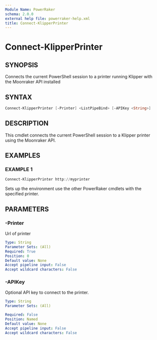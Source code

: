```yaml
---
Module Name: PowerRaker
schema: 2.0.0
external help file: powerraker-help.xml
title: Connect-KlipperPrinter
---
```

  
# Connect-KlipperPrinter

## SYNOPSIS
Connects the current PowerShell session to a printer running Klipper with the Moonraker API installed

## SYNTAX

```powershell
Connect-KlipperPrinter [-Printer] <ListPipeBind> [-APIKey <String>] 
```

## DESCRIPTION
This cmdlet connects the current PowerShell session to a Klipper printer using the Moonraker API.

## EXAMPLES

### EXAMPLE 1
```powershell
Connect-KlipperPrinter http://myprinter
```

Sets up the environment use the other PowerRaker cmdlets with the specified printer.

## PARAMETERS

### -Printer
Url of printer

```yaml
Type: String
Parameter Sets: (All)
Required: True
Position: 0
Default value: None
Accept pipeline input: False
Accept wildcard characters: False
```

### -APIKey
Optional API key to connect to the printer.

```yaml
Type: String
Parameter Sets: (All)

Required: False
Position: Named
Default value: None
Accept pipeline input: False
Accept wildcard characters: False
```